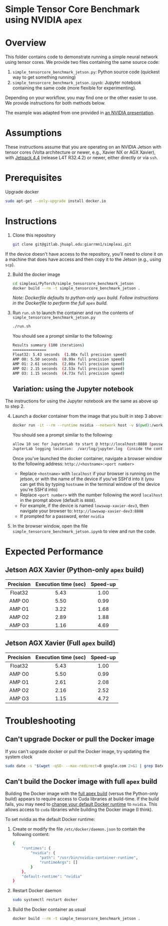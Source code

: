 # Simple Tensor Core Benchmark using NVIDIA `apex`

# Overview
This folder contains code to demonstrate running a simple neural network using tensor cores.
We provide two files containing the same source code:

1. `simple_tensorcore_benchmark_jetson.py`: Python source code (quickest way to get something running)
2. `simple_tensorcore_benchmark_jetson.ipynb`: Jupyter notebook containing the same code (more flexible for experimenting).

Depending on your workflow, you may find one or the other easier to use. We provide instructions for both methods below.

The example was adapted from one provided in [an NVIDIA presentation](https://developer.download.nvidia.com/video/gputechconf/gtc/2019/presentation/s9998-automatic-mixed-precision-in-pytorch.pdf).

# Assumptions
These instructions assume that you are operating on an NVIDIA Jetson with tensor cores (Volta architecture or newer, e.g., Xavier NX or AGX Xavier), with [Jetpack 4.4](https://developer.nvidia.com/embedded/jetpack) (release L4T R32.4.2) or newer, either directly or via `ssh`. 

# Prerequisites 
Upgrade docker

```bash
sudo apt-get --only-upgrade install docker.io
```

# Instructions
1. Clone this repository
 
	```bash
	git clone git@gitlab.jhuapl.edu:giarrmn1/simpleai.git
	```
If the device doesn't have access to the repository, you'll need to clone it on a machine that does have access and then copy it to the Jetson (e.g., using `scp`).

2. Build the docker image

	```bash
	cd simpleai/PyTorch/simple_tensorcore_benchmark_jetson
	docker build --rm -t simple_tensorcore_benchmark_jetson .
	```
	<I> Note: Dockerfile defaults to python-only </I> `apex` <I> build. Follow instructions in the Dockerfile to perform the full </I>`apex` <I>build.</I>
	
3. Run `run.sh` to launch the container and run the contents of 
`simple_tensorcore_benchmark_jetson.py`
	
	```bash
	./run.sh
	```

	You should see a prompt similar to the following:
	
	```bash
	Results summary (100 iterations)
	===============
	Float32: 5.43 seconds  (1.00x full precision speed)
	AMP O0: 5.50 seconds  (0.99x full precision speed)
	AMP O1: 2.61 seconds  (2.08x full precision speed)
	AMP O2: 2.15 seconds  (2.53x full precision speed)
	AMP O3: 1.15 seconds  (4.73x full precision speed)
	```

	## Variation: using the Jupyter notebook
The instructions for using the Jupyter notebook are the same as above up to step 2. 

4. Launch a docker container from the image that you built in step 3 above:
	
	```bash
	docker run -it --rm --runtime nvidia --network host -v $(pwd):/workspace simple_tensorcore_benchmark_jetson
	``` 
	
	You should see a prompt similar to the following:
	
	```bash
	allow 10 sec for JupyterLab to start @ http://localhost:8888 (password nvidia)
	JupterLab logging location:  /var/log/jupyter.log  (inside the container)
	```
	
	Once you've launched the docker container, navigate a browser window to the following address:
	`http://<hostname>:<port number>`
	
	- Replace `<hostname>` with `localhost` if your browser is running on the jetson, or with the name of the device if you've SSH'd into it (you can get this by typing `hostname` in the terminal window of the device you're SSH'd into)
	- Replace `<port number>` with the number following the word `localhost` in the prompt above (default is `8888`). 
	- For example, if the device is named `lowswap-xavier-dev3`, then navigate your browser to:
	`http://lowswap-xavier-dev3:8888`
	- If prompted for a password, enter `nvidia`

5. In the browser window, open the file `simple_tensorcore_benchmark_jetson.ipynb` to view and run the code. 

# Expected Performance

## Jetson AGX Xavier (Python-only `apex` build)
| Precision| Execution time (sec) | Speed-up |
|:----------:|:----------------------:|:----------:|
|   Float32 |        5.43        |   1.00   |
|   AMP O0 |        5.50        |   0.99   |
|   AMP O1 |        3.22        |   1.68   |
|   AMP O2 |        2.89        |   1.88   |
|   AMP O3 |        1.16        |   4.69   |

## Jetson AGX Xavier (Full `apex` build)
| Precision| Execution time (sec) | Speed-up |
|:----------:|:----------------------:|:----------:|
|   Float32 |        5.43        |   1.00   |
|   AMP O0 |        5.50        |   0.99   |
|   AMP O1 |        2.61        |   2.08   |
|   AMP O2 |        2.16        |   2.52   |
|   AMP O3 |        1.15        |   4.72   |

# Troubleshooting
## Can't upgrade Docker or pull the Docker image
If you can't upgrade docker or pull the Docker image, try updating the system clock
```bash
sudo date -s "$(wget -qSO- --max-redirect=0 google.com 2>&1 | grep Date: | cut -d' ' -f5-8)Z"
```

## Can't build the Docker image with full `apex` build
Building the Docker image with the [full apex build](https://github.com/NVIDIA/apex#quick-start) (versus the Python-only build) appears to require access to Cuda libraries at build-time. If the build fails, you may need to [change your default Docker runtime](https://docs.nvidia.com/dgx/nvidia-container-runtime-upgrade/index.html#using-nv-container-runtime) to `nvidia`. This allows access to `cuda` libraries while building the Docker image (I think). 

To set nvidia as the default Docker runtime:

1. Create or modify the file `/etc/docker/daemon.json` to contain the following content:

	```bash
	{
	    "runtimes": {
	        "nvidia": {
	            "path": "/usr/bin/nvidia-container-runtime",
	            "runtimeArgs": []
	        }
	    },
	    "default-runtime": "nvidia"
	}
	
	```

1. Restart Docker daemon
 
	```bash
	sudo systemctl restart docker
	```
 
3. Build the Docker container as usual

	```bash
	docker build --rm -t simple_tensorcore_benchmark_jetson . 
	```
 